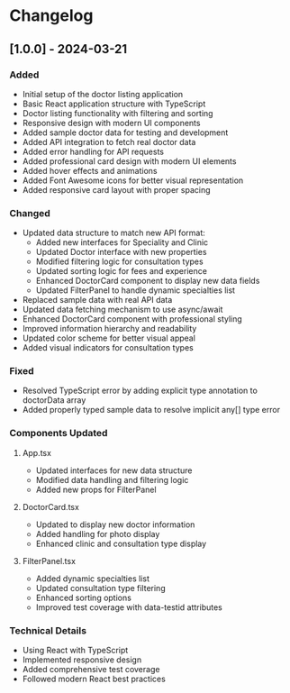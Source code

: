 # Changelog

## [1.0.0] - 2024-03-21

### Added

- Initial setup of the doctor listing application
- Basic React application structure with TypeScript
- Doctor listing functionality with filtering and sorting
- Responsive design with modern UI components
- Added sample doctor data for testing and development
- Added API integration to fetch real doctor data
- Added error handling for API requests
- Added professional card design with modern UI elements
- Added hover effects and animations
- Added Font Awesome icons for better visual representation
- Added responsive card layout with proper spacing

### Changed

- Updated data structure to match new API format:
  - Added new interfaces for Speciality and Clinic
  - Updated Doctor interface with new properties
  - Modified filtering logic for consultation types
  - Updated sorting logic for fees and experience
  - Enhanced DoctorCard component to display new data fields
  - Updated FilterPanel to handle dynamic specialties list
- Replaced sample data with real API data
- Updated data fetching mechanism to use async/await
- Enhanced DoctorCard component with professional styling
- Improved information hierarchy and readability
- Updated color scheme for better visual appeal
- Added visual indicators for consultation types

### Fixed

- Resolved TypeScript error by adding explicit type annotation to doctorData array
- Added properly typed sample data to resolve implicit any[] type error

### Components Updated

1. App.tsx

   - Updated interfaces for new data structure
   - Modified data handling and filtering logic
   - Added new props for FilterPanel

2. DoctorCard.tsx

   - Updated to display new doctor information
   - Added handling for photo display
   - Enhanced clinic and consultation type display

3. FilterPanel.tsx
   - Added dynamic specialties list
   - Updated consultation type filtering
   - Enhanced sorting options
   - Improved test coverage with data-testid attributes

### Technical Details

- Using React with TypeScript
- Implemented responsive design
- Added comprehensive test coverage
- Followed modern React best practices
